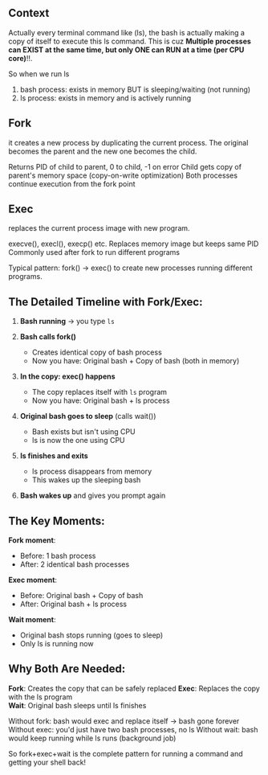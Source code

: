 ## Context
Actually every terminal command like (ls), the bash is actually making a copy of itself to execute this ls command. This is cuz **Multiple processes can EXIST at the same time, but only ONE can RUN at a time (per CPU core)**!!.

So when we run ls
1) bash process: exists in memory BUT is sleeping/waiting (not running)
2) ls process: exists in memory and is actively running

## Fork
it creates a new process by duplicating the current process. The original becomes the parent and the new one becomes the child.

Returns PID of child to parent, 0 to child, -1 on error
Child gets copy of parent's memory space (copy-on-write optimization)
Both processes continue execution from the fork point

## Exec
replaces the current process image with new program.

execve(), execl(), execp() etc.
Replaces memory image but keeps same PID
Commonly used after fork to run different programs

Typical pattern: fork() → exec() to create new processes running different programs.

## The Detailed Timeline with Fork/Exec:

1. **Bash running** → you type `ls`

2. **Bash calls fork()** 
   - Creates identical copy of bash process
   - Now you have: Original bash + Copy of bash (both in memory)

3. **In the copy: exec() happens**
   - The copy replaces itself with `ls` program
   - Now you have: Original bash + ls process

4. **Original bash goes to sleep** (calls wait())
   - Bash exists but isn't using CPU
   - ls is now the one using CPU

5. **ls finishes and exits**
   - ls process disappears from memory
   - This wakes up the sleeping bash

6. **Bash wakes up** and gives you prompt again

## The Key Moments:

**Fork moment**: 
- Before: 1 bash process
- After: 2 identical bash processes

**Exec moment**: 
- Before: Original bash + Copy of bash  
- After: Original bash + ls process

**Wait moment**:
- Original bash stops running (goes to sleep)
- Only ls is running now

## Why Both Are Needed:

**Fork**: Creates the copy that can be safely replaced
**Exec**: Replaces the copy with the ls program  
**Wait**: Original bash sleeps until ls finishes

Without fork: bash would exec and replace itself → bash gone forever
Without exec: you'd just have two bash processes, no ls
Without wait: bash would keep running while ls runs (background job)

So fork+exec+wait is the complete pattern for running a command and getting your shell back!
